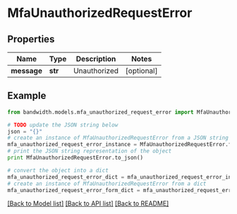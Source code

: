 # MfaUnauthorizedRequestError


## Properties
Name | Type | Description | Notes
------------ | ------------- | ------------- | -------------
**message** | **str** | Unauthorized | [optional] 

## Example

```python
from bandwidth.models.mfa_unauthorized_request_error import MfaUnauthorizedRequestError

# TODO update the JSON string below
json = "{}"
# create an instance of MfaUnauthorizedRequestError from a JSON string
mfa_unauthorized_request_error_instance = MfaUnauthorizedRequestError.from_json(json)
# print the JSON string representation of the object
print MfaUnauthorizedRequestError.to_json()

# convert the object into a dict
mfa_unauthorized_request_error_dict = mfa_unauthorized_request_error_instance.to_dict()
# create an instance of MfaUnauthorizedRequestError from a dict
mfa_unauthorized_request_error_form_dict = mfa_unauthorized_request_error.from_dict(mfa_unauthorized_request_error_dict)
```
[[Back to Model list]](../README.md#documentation-for-models) [[Back to API list]](../README.md#documentation-for-api-endpoints) [[Back to README]](../README.md)


